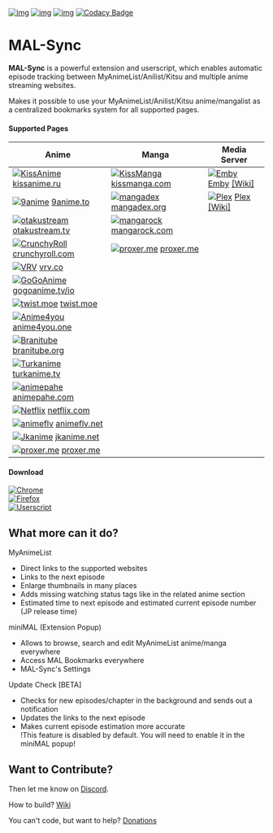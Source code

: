 [![img](https://img.shields.io/travis/com/lolamtisch/MALSync.svg?style=flat-square&logo=travis)](https://travis-ci.com/lolamtisch/MALSync)
[![img](https://img.shields.io/discord/358599430502481920.svg?style=flat-square&logo=discord&label=Chat%20%2F%20Support&colorB=7289DA)](https://discordapp.com/invite/cTH4yaw)
[![img](https://img.shields.io/github/issues/lolamtisch/MALSync.svg?style=flat-square&logo=github&logoColor=white)](https://github.com/lolamtisch/MALSync/issues)
[![Codacy Badge](https://img.shields.io/codacy/grade/e07fabd76b97499788614bf48f8248db.svg?style=flat-square&logo=codacy&logoColor=white)](https://www.codacy.com/app/francisco.seipel/MALSync?utm_source=github.com&amp;utm_medium=referral&amp;utm_content=lolamtisch/MALSync&amp;utm_campaign=Badge_Grade)

# MAL-Sync
**MAL-Sync** is a powerful extension and userscript, which enables automatic episode tracking between MyAnimeList/Anilist/Kitsu and multiple anime streaming websites.  

Makes it possible to use your MyAnimeList/Anilist/Kitsu anime/mangalist as a centralized bookmarks system for all supported pages.  

#### **Supported Pages** <a id="anchor-link"></a>

| Anime                                    | Manga                                    | Media Server                             |
| ---------------------------------------- | ---------------------------------------- | ---------------------------------------- |
| [![KissAnime](https://www.google.com/s2/favicons?domain=kissanime.ru "KissAnime")](http://kissanime.ru) [kissanime.ru](http://kissanime.ru) | [![KissManga](https://www.google.com/s2/favicons?domain=kissmanga.com "KissManga")](http://kissmanga.com) [kissmanga.com](http://kissmanga.com) | [![Emby](https://www.google.com/s2/favicons?domain=app.emby.media "Emby")](http://app.emby.media) [Emby](http://app.emby.media) [[Wiki]](https://github.com/lolamtisch/MALSync/wiki/Emby-Plex) |
| [![9anime](https://www.google.com/s2/favicons?domain=9anime.to "9anime")](http://9anime.to)  [9anime.to](http://9anime.to) | [![mangadex](https://www.google.com/s2/favicons?domain=mangadex.org "mangadex")](https://mangadex.org) [mangadex.org](https://mangadex.org) | [![Plex](https://www.google.com/s2/favicons?domain=http://app.plex.tv "Plex")](http://app.plex.tv) [Plex](http://app.plex.tv) [[Wiki]](https://github.com/lolamtisch/MALSync/wiki/Emby-Plex) |
| [![otakustream](https://www.google.com/s2/favicons?domain=https://otakustream.tv "otakustream")](https://otakustream.tv) [otakustream.tv](https://otakustream.tv) | [![mangarock](https://www.google.com/s2/favicons?domain=mangarock.com "mangarock")](https://mangarock.com) [mangarock.com](https://mangarock.com) | |
| [![CrunchyRoll](https://www.google.com/s2/favicons?domain=crunchyroll.com "CrunchyRoll")](http://crunchyroll.com) [crunchyroll.com](http://crunchyroll.com) | [![proxer.me](https://www.google.com/s2/favicons?domain=http://proxer.me "Proxer")](http://proxer.me) [proxer.me](http://proxer.me) | |
| [![VRV](https://www.google.com/s2/favicons?domain=vrv.co "VRV")](https://vrv.co) [vrv.co](https://vrv.co) | | |
| [![GoGoAnime](https://www.google.com/s2/favicons?domain=gogoanime.tv/io "GoGoAnime")](http://gogoanime.tv/io) [gogoanime.tv/io](http://gogoanime.tv/io) | | |
| [![twist.moe](https://www.google.com/s2/favicons?domain=twist.moe "twist.moe")](https://twist.moe) [twist.moe](https://twist.moe) | | |
| [![Anime4you](https://www.google.com/s2/favicons?domain=https://www.anime4you.one "Anime4you")](https://www.anime4you.one) [anime4you.one](https://www.anime4you.one) | | |
| [![Branitube](https://www.google.com/s2/favicons?domain=https://branitube.org "Branitube")](https://branitube.org) [branitube.org](https://branitube.org) | | |
| [![Turkanime](https://www.google.com/s2/favicons?domain=http://www.turkanime.tv "Turkanime")](http://www.turkanime.tv) [turkanime.tv](http://www.turkanime.tv) | | |
| [![animepahe](https://www.google.com/s2/favicons?domain=https://animepahe.com "animepahe")](https://animepahe.com) [animepahe.com](https://animepahe.com) | | |
| [![Netflix](https://www.google.com/s2/favicons?domain=https://www.netflix.com "Netflix")](https://www.netflix.com) [netflix.com](https://www.netflix.com) | | |
| [![animeflv](https://www.google.com/s2/favicons?domain=https://animeflv.net "animeflv")](https://animeflv.net) [animeflv.net](https://animeflv.net) | | |
| [![Jkanime](https://www.google.com/s2/favicons?domain=https://jkanime.net "Jkanime")](https://jkanime.net) [jkanime.net](https://jkanime.net) | | |
| [![proxer.me](https://www.google.com/s2/favicons?domain=http://proxer.me "Proxer")](http://proxer.me) [proxer.me](http://proxer.me) | | |

#### **Download**  
[![Chrome](https://img.shields.io/chrome-web-store/users/kekjfbackdeiabghhcdklcdoekaanoel.svg?style=flat-square&label=Chrome&logo=google%20chrome&logoColor=white)](https://chrome.google.com/webstore/detail/mal-sync/kekjfbackdeiabghhcdklcdoekaanoel?hl=en)  
[![Firefox](https://img.shields.io/amo/users/mal-sync.svg?style=flat-square&label=Firefox&logo=mozilla%20firefox&logoColor=white)](https://addons.mozilla.org/en-US/firefox/addon/mal-sync)  
[![Userscript](https://img.shields.io/badge/Userscript-Download-brightgreen.svg?style=flat-square&label=Userscript&logo=javascript&logoColor=white)](https://greasyfork.org/de/scripts/372847-mal-sync)

## What more can it do?

MyAnimeList
  - Direct links to the supported websites
  - Links to the next episode
  - Enlarge thumbnails in many places
  - Adds missing watching status tags like in the related anime section
  - Estimated time to next episode and estimated current episode number (JP release time)

miniMAL (Extension Popup)
  - Allows to browse, search and edit MyAnimeList anime/manga everywhere
  - Access MAL Bookmarks everywhere
  - MAL-Sync's Settings

Update Check [BETA]
  - Checks for new episodes/chapter in the background and sends out a notification
  - Updates the links to the next episode
  - Makes current episode estimation more accurate  
!This feature is disabled by default. You will need to enable it in the miniMAL popup!

## Want to Contribute?
Then let me know on [Discord](https://discordapp.com/invite/cTH4yaw).  

How to build? [Wiki](https://github.com/lolamtisch/MALSync/wiki/Build)

You can't code, but want to help? [Donations](https://github.com/lolamtisch/MALSync/wiki/Donations)

